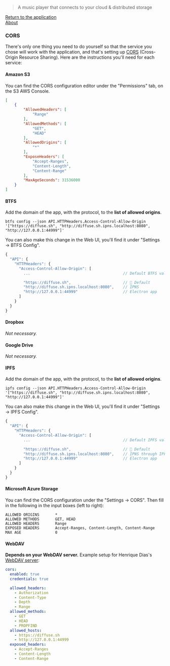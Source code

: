 > A music player that connects to your cloud & distributed storage

[Return to the application](../../)<br />
[About](../)



<div id="CORS" />

### CORS

There's only one thing you need to do yourself so that the service you chose will work with the application, and that's setting up [CORS](https://developer.mozilla.org/en-US/docs/Web/HTTP/CORS) (Cross-Origin Resource Sharing). Here are the instructions you'll need for each service:

<div id="CORS__S3" />

#### Amazon S3

You can find the CORS configuration editor under the "Permissions" tab, on the S3 AWS Console.

```json
[
    {
        "AllowedHeaders": [
            "Range"
        ],
        "AllowedMethods": [
            "GET",
            "HEAD"
        ],
        "AllowedOrigins": [
            "*"
        ],
        "ExposeHeaders": [
            "Accept-Ranges",
            "Content-Length",
            "Content-Range"
        ],
        "MaxAgeSeconds": 31536000
    }
]
```

<div id="CORS__BTFS" />

#### BTFS

Add the domain of the app, with the protocol, to the __list of allowed origins__.

```shell
btfs config --json API.HTTPHeaders.Access-Control-Allow-Origin '["https://diffuse.sh", "http://diffuse.sh.ipns.localhost:8080", "http://127.0.0.1:44999"]'
```

You can also make this change in the Web UI, you'll find it under "Settings → BTFS Config".

```javascript
{
  "API": {
    "HTTPHeaders": {
      "Access-Control-Allow-Origin": [
        ...                                         // Default BTFS values

        "https://diffuse.sh",                       // 🎵 Default
        "http://diffuse.sh.ipns.localhost:8080",    // IPNS
        "http://127.0.0.1:44999"                    // Electron app
      ]
    }
  }
}
```

<div id="CORS__Dropbox" />

#### Dropbox

_Not necessary._

<div id="CORS__Google-Drive" />

#### Google Drive

_Not necessary._

<div id="CORS__IPFS" />

#### IPFS

Add the domain of the app, with the protocol, to the __list of allowed origins__.

```shell
ipfs config --json API.HTTPHeaders.Access-Control-Allow-Origin '["https://diffuse.sh", "http://diffuse.sh.ipns.localhost:8080", "http://127.0.0.1:44999"]'
```

You can also make this change in the Web UI, you'll find it under "Settings → IPFS Config".

```javascript
{
  "API": {
    "HTTPHeaders": {
      "Access-Control-Allow-Origin": [
        ...                                         // Default IPFS values

        "https://diffuse.sh",                       // 🎵 Default
        "http://diffuse.sh.ipns.localhost:8080",    // IPNS through IPFS Companion
        "http://127.0.0.1:44999"                    // Electron app
      ]
    }
  }
}
```

<div id="CORS__Azure" />

#### Microsoft Azure Storage

You can find the CORS configuration under the "Settings -> CORS".
Then fill in the following in the input boxes (left to right):

```
ALLOWED ORIGINS       *
ALLOWED METHODS       GET, HEAD
ALLOWED HEADERS       Range
EXPOSED HEADERS       Accept-Ranges, Content-Length, Content-Range
MAX AGE               0
```

<div id="CORS__WebDAV" />

#### WebDAV

__Depends on your WebDAV server.__
Example setup for Henrique Dias's [WebDAV server](https://github.com/hacdias/webdav):

```yaml
cors:
  enabled: true
  credentials: true

  allowed_headers:
    - Authorization
    - Content-Type
    - Depth
    - Range
  allowed_methods:
    - GET
    - HEAD
    - PROPFIND
  allowed_hosts:
    - https://diffuse.sh
    - http://127.0.0.1:44999
  exposed_headers:
    - Accept-Ranges
    - Content-Length
    - Content-Range
```
